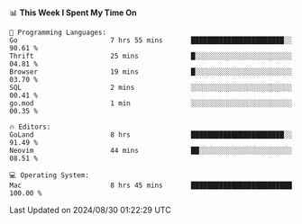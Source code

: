 <!--START_SECTION:waka-->
📊 **This Week I Spent My Time On** 

```text
💬 Programming Languages: 
Go                       7 hrs 55 mins       ███████████████████████░░   90.61 % 
Thrift                   25 mins             █░░░░░░░░░░░░░░░░░░░░░░░░   04.81 % 
Browser                  19 mins             █░░░░░░░░░░░░░░░░░░░░░░░░   03.70 % 
SQL                      2 mins              ░░░░░░░░░░░░░░░░░░░░░░░░░   00.41 % 
go.mod                   1 min               ░░░░░░░░░░░░░░░░░░░░░░░░░   00.35 % 

🔥 Editors: 
GoLand                   8 hrs               ███████████████████████░░   91.49 % 
Neovim                   44 mins             ██░░░░░░░░░░░░░░░░░░░░░░░   08.51 % 

💻 Operating System: 
Mac                      8 hrs 45 mins       █████████████████████████   100.00 % 
```


 Last Updated on 2024/08/30 01:22:29 UTC
<!--END_SECTION:waka-->
